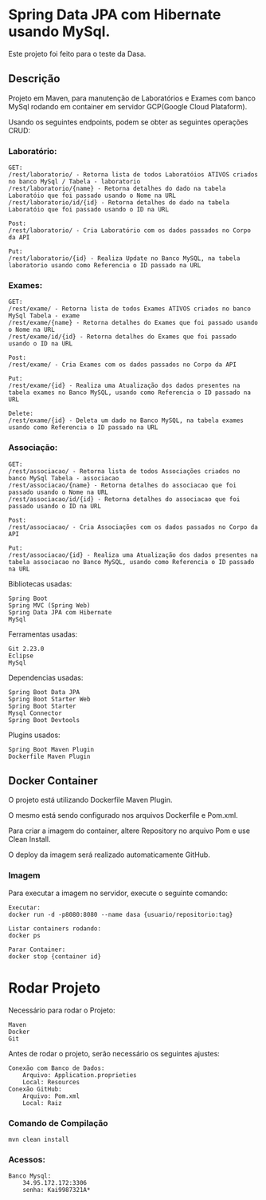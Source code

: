 # Spring Data JPA com Hibernate usando MySql.

Este projeto foi feito para o teste da Dasa.

## Descrição

Projeto em Maven, para manutenção de Laboratórios e Exames com banco MySql rodando em container em servidor GCP(Google Cloud Plataform). 

Usando os seguintes endpoints, podem se obter as seguintes operações CRUD:


### Laboratório:
    GET:
    /rest/laboratorio/ - Retorna lista de todos Laboratóios ATIVOS criados no banco MySql / Tabela - laboratorio
    /rest/laboratorio/{name} - Retorna detalhes do dado na tabela Laboratóio que foi passado usando o Nome na URL
    /rest/laboratorio/id/{id} - Retorna detalhes do dado na tabela Laboratóio que foi passado usando o ID na URL
    
    Post:
    /rest/laboratorio/ - Cria Laboratório com os dados passados no Corpo da API
    
    Put:
    /rest/laboratorio/{id} - Realiza Update no Banco MySQL, na tabela laboratorio usando como Referencia o ID passado na URL
    
### Exames:

    GET:
    /rest/exame/ - Retorna lista de todos Exames ATIVOS criados no banco MySql Tabela - exame
    /rest/exame/{name} - Retorna detalhes do Exames que foi passado usando o Nome na URL
    /rest/exame/id/{id} - Retorna detalhes do Exames que foi passado usando o ID na URL
    
    Post:
    /rest/exame/ - Cria Exames com os dados passados no Corpo da API
    
    Put:
    /rest/exame/{id} - Realiza uma Atualização dos dados presentes na tabela exames no Banco MySQL, usando como Referencia o ID passado na URL
    
    Delete:
    /rest/exame/{id} - Deleta um dado no Banco MySQL, na tabela exames usando como Referencia o ID passado na URL

    
###	Associação:

    GET:
    /rest/associacao/ - Retorna lista de todos Associações criados no banco MySql Tabela - associacao
    /rest/associacao/{name} - Retorna detalhes do associacao que foi passado usando o Nome na URL
    /rest/associacao/id/{id} - Retorna detalhes do associacao que foi passado usando o ID na URL
    
    Post:
    /rest/associacao/ - Cria Associações com os dados passados no Corpo da API
    
    Put:
    /rest/associacao/{id} - Realiza uma Atualização dos dados presentes na tabela associacao no Banco MySQL, usando como Referencia o ID passado na URL




Bibliotecas usadas:

    Spring Boot
    Spring MVC (Spring Web)
    Spring Data JPA com Hibernate
    MySql

Ferramentas usadas:

    Git 2.23.0
    Eclipse
    MySql

Dependencias usadas:

    Spring Boot Data JPA
    Spring Boot Starter Web
    Spring Boot Starter
    Mysql Connector
    Spring Boot Devtools
    
Plugins usados:

    Spring Boot Maven Plugin
    Dockerfile Maven Plugin
    
    


## Docker Container


O projeto está utilizando Dockerfile Maven Plugin.

O mesmo está sendo configurado nos arquivos Dockerfile e Pom.xml.

Para criar a imagem do container, altere Repository no arquivo Pom e use Clean Install.

O deploy da imagem será realizado automaticamente GitHub.

### Imagem

Para executar a imagem no servidor, execute o seguinte comando:
		
    Executar:
    docker run -d -p8080:8080 --name dasa {usuario/repositorio:tag}
    
    Listar containers rodando:
    docker ps
    
    Parar Container:
    docker stop {container id}

    
# Rodar Projeto


Necessário para rodar o Projeto:
	
	Maven
	Docker
	Git	
	
Antes de rodar o projeto, serão necessário os seguintes ajustes: 

	Conexão com Banco de Dados:
		Arquivo: Application.proprieties
		Local: Resources
	Conexão GitHub:		
		Arquivo: Pom.xml
		Local: Raiz

### Comando de Compilação

	mvn clean install
	
### Acessos:

	Banco Mysql:
		34.95.172.172:3306
		senha: Kai9987321A*
		
	